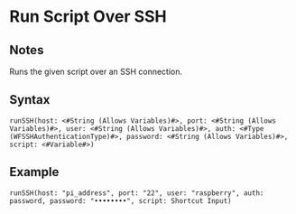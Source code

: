 # Run Script Over SSH

## Notes
Runs the given script over an SSH connection.

## Syntax

```
runSSH(host: <#String (Allows Variables)#>, port: <#String (Allows Variables)#>, user: <#String (Allows Variables)#>, auth: <#Type (WFSSHAuthenticationType)#>, password: <#String (Allows Variables)#>, script: <#Variable#>)
```

## Example
```
runSSH(host: "pi_address", port: "22", user: "raspberry", auth: password, password: "••••••••", script: Shortcut Input)
```